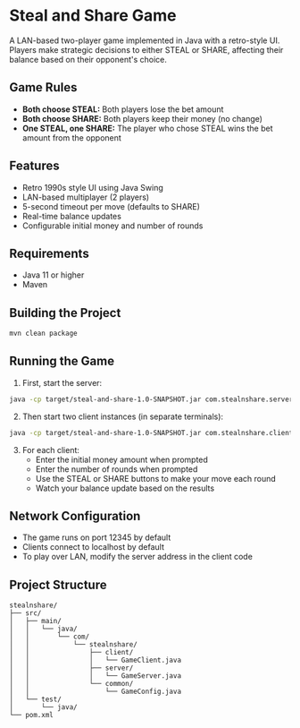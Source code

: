 # Steal and Share Game

A LAN-based two-player game implemented in Java with a retro-style UI. Players make strategic decisions to either STEAL or SHARE, affecting their balance based on their opponent's choice.

## Game Rules

- **Both choose STEAL:** Both players lose the bet amount
- **Both choose SHARE:** Both players keep their money (no change)
- **One STEAL, one SHARE:** The player who chose STEAL wins the bet amount from the opponent

## Features

- Retro 1990s style UI using Java Swing
- LAN-based multiplayer (2 players)
- 5-second timeout per move (defaults to SHARE)
- Real-time balance updates
- Configurable initial money and number of rounds

## Requirements

- Java 11 or higher
- Maven

## Building the Project

```bash
mvn clean package
```

## Running the Game

1. First, start the server:
```bash
java -cp target/steal-and-share-1.0-SNAPSHOT.jar com.stealnshare.server.GameServer
```

2. Then start two client instances (in separate terminals):
```bash
java -cp target/steal-and-share-1.0-SNAPSHOT.jar com.stealnshare.client.GameClient
```

3. For each client:
   - Enter the initial money amount when prompted
   - Enter the number of rounds when prompted
   - Use the STEAL or SHARE buttons to make your move each round
   - Watch your balance update based on the results

## Network Configuration

- The game runs on port 12345 by default
- Clients connect to localhost by default
- To play over LAN, modify the server address in the client code

## Project Structure

```
stealnshare/
├── src/
│   ├── main/
│   │   └── java/
│   │       └── com/
│   │           └── stealnshare/
│   │               ├── client/
│   │               │   └── GameClient.java
│   │               ├── server/
│   │               │   └── GameServer.java
│   │               └── common/
│   │                   └── GameConfig.java
│   └── test/
│       └── java/
└── pom.xml
```
